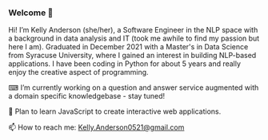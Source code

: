 ### Welcome 👋

Hi! I’m Kelly Anderson (she/her), a Software Engineer in the NLP space with a background in data analysis and IT (took me awhile to find my passion but here I am). Graduated in December 2021 with a Master's in Data Science from Syracuse University, where I gained an interest in building NLP-based applications. I have been coding in Python for about 5 years and really enjoy the creative aspect of programming. 



⌨ I’m currently working on a question and answer service augmented with a domain specific knowledgebase - stay tuned!

🔮 Plan to learn JavaScript to create interactive web applications.

📫 How to reach me: Kelly.Anderson0521@gmail.com
